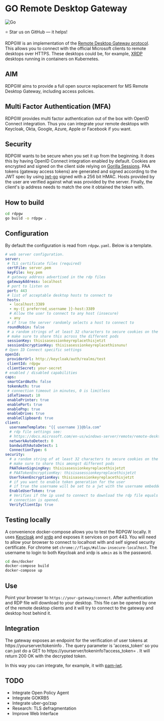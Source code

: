 GO Remote Desktop Gateway
=========================

![Go](https://github.com/bolkedebruin/rdpgw/workflows/Go/badge.svg)

:star: Star us on GitHub — it helps!

RDPGW is an implementation of the [Remote Desktop Gateway protocol](https://docs.microsoft.com/en-us/openspecs/windows_protocols/ms-tsgu/0007d661-a86d-4e8f-89f7-7f77f8824188).
This allows you to connect with the official Microsoft clients to remote desktops over HTTPS. 
These desktops could be, for example, [XRDP](http://www.xrdp.org) desktops running in containers
on Kubernetes.

## AIM
RDPGW aims to provide a full open source replacement for MS Remote Desktop Gateway, 
including access policies.

## Multi Factor Authentication (MFA)
RDPGW provides multi factor authentication out of the box with OpenID Connect integration. Thus
you can integrate your remote desktops with Keycloak, Okta, Google, Azure, Apple or Facebook 
if you want. 

## Security
RDPGW wants to be secure when you set it up from the beginning. It does this by having OpenID
Connect integration enabled by default. Cookies are encrypted and signed on the client side relying
on [Gorilla Sessions](https://www.gorillatoolkit.org/pkg/sessions). PAA tokens (gateway access tokens)
are generated and signed according to the JWT spec by using [jwt-go](https://github.com/dgrijalva/jwt-go)
signed with a 256 bit HMAC. Hosts provided by the user are verified against what was provided by
the server. Finally, the client's ip address needs to match the one it obtained the token with.

## How to build
```bash
cd rdpgw
go build -o rdpgw .
```

## Configuration
By default the configuration is read from `rdpgw.yaml`. Below is a 
template.

```yaml
# web server configuration. 
server:
 # TLS certificate files (required)
 certFile: server.pem
 keyFile: key.pem
 # gateway address advertised in the rdp files
 gatewayAddress: localhost
 # port to listen on
 port: 443
 # list of acceptable desktop hosts to connect to
 hosts:
  - localhost:3389
  - my-{{ preferred_username }}-host:3389
  # Allow the user to connect to any host (insecure)
  - any 
 # if true the server randomly selects a host to connect to
 roundRobin: false 
 # a random strings of at least 32 characters to secure cookies on the client
 # make sure to share this across the different pods
 sessionKey: thisisasessionkeyreplacethisjetzt
 sessionEncryptionKey: thisisasessionkeyreplacethisnunu!
# Open ID Connect specific settings
openId:
 providerUrl: http://keycloak/auth/realms/test
 clientId: rdpgw
 clientSecret: your-secret
# enabled / disabled capabilities
caps:
 smartCardAuth: false
 tokenAuth: true
 # connection timeout in minutes, 0 is limitless
 idleTimeout: 10
 enablePrinter: true
 enablePort: true
 enablePnp: true
 enableDrive: true
 enableClipboard: true
client:
  usernameTemplate: "{{ username }}@bla.com"
  # rdp file settings see: 
  # https://docs.microsoft.com/en-us/windows-server/remote/remote-desktop-services/clients/rdp-files
  networkAutoDetect: 0
  bandwidthAutoDetect: 1
  ConnectionType: 6
security:
  # a random string of at least 32 characters to secure cookies on the client
  # make sure to share this amongst different pods
  PAATokenSigningKey: thisisasessionkeyreplacethisjetzt
  # PAATokenEncryptionKey: thisisasessionkeyreplacethisjetzt
  UserTokenEncryptionKey: thisisasessionkeyreplacethisjetzt
  # if you want to enable token generation for the user
  # if true the username will be set to a jwt with the username embedded into it
  EnableUserToken: true
  # Verifies if the ip used to connect to download the rdp file equals from where the
  # connection is opened.
  VerifyClientIp: true
```
## Testing locally
A convenience docker-compose allows you to test the RDPGW locally. It uses [Keycloak](http://www.keycloak.org) 
and [xrdp](http://www.xrdp.org) and exposes it services on port 443. You will need to allow your browser
to connect to localhost with and self signed security certificate. For chrome set `chrome://flags/#allow-insecure-localhost`.
The username to login to both Keycloak and xrdp is `admin` as is the password.

```bash
cd dev/docker
docker-compose build
docker-compose up
```

## Use
Point your browser to `https://your-gateway/connect`. After authentication
and RDP file will download to your desktop. This file can be opened by one
of the remote desktop clients and it will try to connect to the gateway and
desktop host behind it.

## Integration
The gateway exposes an endpoint for the verification of user tokens at
https://yourserver/tokeninfo . The query parameter is 'access_token' so
you can just do a GET to https://yourserver/tokeninfo?access_token=<token> .
It will return 200 OK with the decrypted token.

In this way you can integrate, for example, it with [pam-jwt](https://github.com/bolkedebruin/pam-jwt).

## TODO
* Integrate Open Policy Agent
* Integrate GOKRB5
* Integrate uber-go/zap
* Research: TLS defragmentation 
* Improve Web Interface


